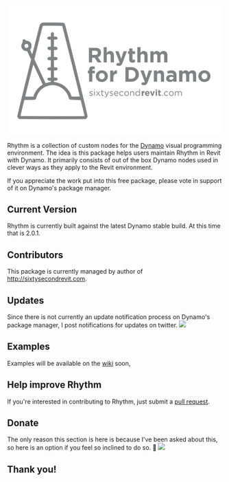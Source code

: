 ![Image](!Documentation/Logo/RhythmLogo.png)



Rhythm is a collection of custom nodes for the [Dynamo](http://www.dynamobim.org) visual programming environment. The idea is this package helps users maintain Rhythm in Revit with Dynamo. It primarily consists of out of the box Dynamo nodes used in clever ways as they apply to the Revit environment.

If you appreciate the work put into this free package, please vote in support of it on Dynamo's package manager.

## Current Version
Rhythm is currently built against the latest Dynamo stable build. At this time that is 2.0.1.

## Contributors
This package is currently managed by author of http://sixtysecondrevit.com.

## Updates
Since there is not currently an update notification process on Dynamo's package manager, I post notifications for updates on twitter.
[![](https://img.shields.io/twitter/follow/60secondrevit.svg?label=Follow&style=social)](https://twitter.com/60secondrevit)

## Examples
Examples will be available on the [wiki](https://github.com/johnpierson/RhythmForDynamo/wiki) soon,

## Help improve Rhythm
If you're interested in contributing to Rhythm, just submit a [pull request](https://github.com/sixtysecondrevit/RhythmForDynamo/pulls).

## Donate
The only reason this section is here is because I've been asked about this, so here is an option if you feel so inclined to do so. 🤗 [![](https://img.shields.io/badge/Donate-PayPal-blue.svg)](https://www.paypal.com/cgi-bin/webscr?cmd=_donations&business=LWDXXR74LC6U6&currency_code=USD&source=url)

## Thank you!

